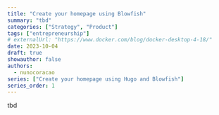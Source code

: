 ```yaml
---
title: "Create your homepage using Blowfish"
summary: "tbd"
categories: ["Strategy", "Product"]
tags: ["entrepreneurship"]
# externalUrl: "https://www.docker.com/blog/docker-desktop-4-18/"
date: 2023-10-04
draft: true
showauthor: false
authors:
  - nunocoracao
series: ["Create your homepage using Hugo and Blowfish"]
series_order: 1
---
```



tbd
